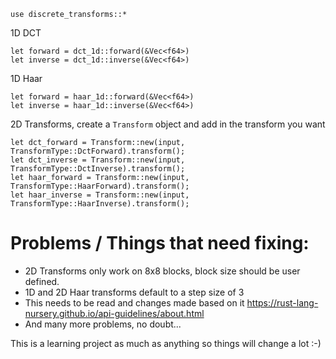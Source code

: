 `use discrete_transforms::*`

1D DCT 

```
let forward = dct_1d::forward(&Vec<f64>)
let inverse = dct_1d::inverse(&Vec<f64>)
```

1D Haar 

```
let forward = haar_1d::forward(&Vec<f64>)
let inverse = haar_1d::inverse(&Vec<f64>)
```

2D Transforms, create a `Transform` object and add in the transform you want 
```
let dct_forward = Transform::new(input, TransformType::DctForward).transform();
let dct_inverse = Transform::new(input, TransformType::DctInverse).transform();
let haar_forward = Transform::new(input, TransformType::HaarForward).transform();
let haar_inverse = Transform::new(input, TransformType::HaarInverse).transform();
```

# Problems / Things that need fixing:
* 2D Transforms only work on 8x8 blocks, block size should be user defined.
* 1D and 2D Haar transforms default to a step size of 3
* This needs to be read and changes made based on it https://rust-lang-nursery.github.io/api-guidelines/about.html
* And many more problems, no doubt...



This is a learning project as much as anything so things will change a lot :-)
